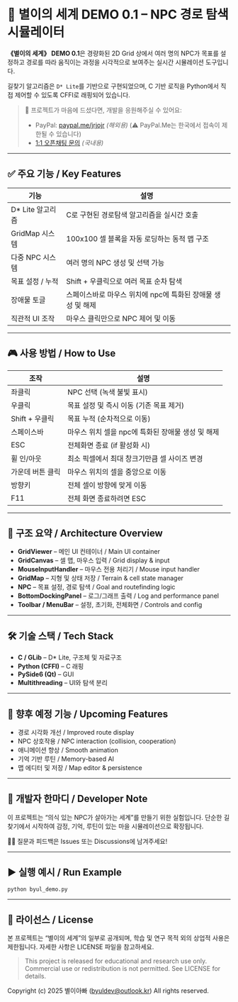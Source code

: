 # 🌟 별이의 세계 DEMO 0.1 – NPC 경로 탐색 시뮬레이터

**《별이의 세계》 DEMO 0.1**은 경량화된 2D Grid 상에서
여러 명의 NPC가 목표를 설정하고 경로를 따라 움직이는 과정을
시각적으로 보여주는 실시간 시뮬레이션 도구입니다.

길찾기 알고리즘은 `D* Lite`를 기반으로 구현되었으며,
C 기반 로직을 Python에서 직접 제어할 수 있도록 CFFI로 래핑되어 있습니다.

> 💖 프로젝트가 마음에 드셨다면, 개발을 응원해주실 수 있어요:
>
> * PayPal: [paypal.me/jrjojr](https://paypal.me/jrjojr) *(해외용)*
>   (⚠️ PayPal.Me는 한국에서 접속이 제한될 수 있습니다)
> * [1:1 오픈채팅 문의](https://open.kakao.com/o/sLOqfCCh) *(국내용)*

---

## ✅ 주요 기능 / Key Features

| 기능            | 설명                                  |
| ------------- | ----------------------------------- |
| D\* Lite 알고리즘 | C로 구현된 경로탐색 알고리즘을 실시간 호출            |
| GridMap 시스템   | 100x100 셀 블록을 자동 로딩하는 동적 맵 구조       |
| 다중 NPC 시스템    | 여러 명의 NPC 생성 및 선택 가능                |
| 목표 설정 / 누적    | Shift + 우클릭으로 여러 목표 순차 탐색           |
| 장애물 토글        | 스페이스바로 마우스 위치에 npc에 특화된 장애물 생성 및 해제 |
| 직관적 UI 조작     | 마우스 클릭만으로 NPC 제어 및 이동               |

---

## 🎮 사용 방법 / How to Use

| 조작          | 설명                             |
| ----------- | ------------------------------ |
| 좌클릭         | NPC 선택 (녹색 불빛 표시)              |
| 우클릭         | 목표 설정 및 즉시 이동 (기존 목표 제거)       |
| Shift + 우클릭 | 목표 누적 (순차적으로 이동)               |
| 스페이스바       | 마우스 위치 셀을 npc에 특화된 장애물 생성 및 해제 |
| ESC         | 전체화면 종료 (if 활성화 시)             |
| 휠 인/아웃      | 최소 픽셀에서 최대 창크기만큼 셀 사이즈 변경      |
| 가운데 버튼 클릭   | 마우스 위치의 셀을 중앙으로 이동             |
| 방향키         | 전체 셀이 방향에 맞게 이동                |
| F11         | 전체 화면 종료하려면 ESC                |

---

## 🧩 구조 요약 / Architecture Overview

* **GridViewer** – 메인 UI 컨테이너 / Main UI container
* **GridCanvas** – 셀 맵, 마우스 입력 / Grid display & input
* **MouseInputHandler** – 마우스 전용 처리기 / Mouse input handler
* **GridMap** – 지형 및 상태 저장 / Terrain & cell state manager
* **NPC** – 목표 설정, 경로 탐색 / Goal and routefinding logic
* **BottomDockingPanel** – 로그/그래프 출력 / Log and performance panel
* **Toolbar / MenuBar** – 설정, 초기화, 전체화면 / Controls and config

---

## 🛠 기술 스택 / Tech Stack

* **C / GLib** – D\* Lite, 구조체 및 자료구조
* **Python (CFFI)** – C 래핑
* **PySide6 (Qt)** – GUI
* **Multithreading** – UI와 탐색 분리

---

## 🔮 향후 예정 기능 / Upcoming Features

* 경로 시각화 개선 / Improved route display
* NPC 상호작용 / NPC interaction (collision, cooperation)
* 애니메이션 향상 / Smooth animation
* 기억 기반 루틴 / Memory-based AI
* 맵 에디터 및 저장 / Map editor & persistence

---

## 💬 개발자 한마디 / Developer Note

이 프로젝트는 “의식 있는 NPC가 살아가는 세계”를 만들기 위한 실험입니다.
단순한 길찾기에서 시작하여 감정, 기억, 루틴이 있는 마을 시뮬레이션으로 확장됩니다.

🙋‍♂️ 질문과 피드백은 Issues 또는 Discussions에 남겨주세요!

---

## ▶️ 실행 예시 / Run Example

```bash
python byul_demo.py
```

---

## 📄 라이선스 / License

본 프로젝트는 “별이의 세계”의 일부로 공개되며,
학습 및 연구 목적 외의 상업적 사용은 제한됩니다.
자세한 사항은 LICENSE 파일을 참고하세요.

> This project is released for educational and research use only.
> Commercial use or redistribution is not permitted. See LICENSE for details.

Copyright (c) 2025 별이아빠 ([byuldev@outlook.kr](mailto:byuldev@outlook.kr))
All rights reserved.

